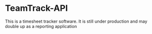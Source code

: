# TeamTrack-API
This is a timesheet tracker software.
It is still under production and may double up as a reporting application
